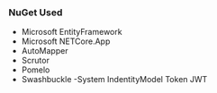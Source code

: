 ### NuGet Used
- Microsoft EntityFramework
- Microsoft NETCore.App
- AutoMapper
- Scrutor
- Pomelo
- Swashbuckle
-System IndentityModel Token JWT
